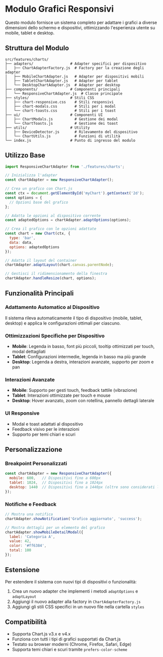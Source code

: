 # Modulo Grafici Responsivi

Questo modulo fornisce un sistema completo per adattare i grafici a diverse dimensioni dello schermo e dispositivi, ottimizzando l'esperienza utente su mobile, tablet e desktop.

## Struttura del Modulo

```
src/features/charts/
├── adapters/                 # Adapter specifici per dispositivo
│   ├── ChartAdapterFactory.js  # Factory per la creazione degli adapter
│   ├── MobileChartAdapter.js   # Adapter per dispositivi mobili
│   ├── TabletChartAdapter.js   # Adapter per tablet
│   └── DesktopChartAdapter.js  # Adapter per desktop
├── components/               # Componenti principali
│   └── ResponsiveChartAdapter.js  # Classe principale
├── styles/                   # Stili CSS
│   ├── chart-responsive.css    # Stili responsivi
│   ├── chart-modals.css        # Stili per i modal
│   └── chart-toasts.css        # Stili per i toast
├── ui/                       # Componenti UI
│   ├── ChartModals.js          # Gestione dei modal
│   └── ChartToasts.js          # Gestione dei toast
├── utils/                    # Utility
│   ├── DeviceDetector.js       # Rilevamento del dispositivo
│   └── ChartUtils.js           # Funzioni di utilità
└── index.js                  # Punto di ingresso del modulo
```

## Utilizzo Base

```javascript
import ResponsiveChartAdapter from './features/charts';

// Inizializza l'adapter
const chartAdapter = new ResponsiveChartAdapter();

// Crea un grafico con Chart.js
const ctx = document.getElementById('myChart').getContext('2d');
const options = {
  // Opzioni base del grafico
};

// Adatta le opzioni al dispositivo corrente
const adaptedOptions = chartAdapter.adaptOptions(options);

// Crea il grafico con le opzioni adattate
const chart = new Chart(ctx, {
  type: 'bar',
  data: data,
  options: adaptedOptions
});

// Adatta il layout del container
chartAdapter.adaptLayout(chart.canvas.parentNode);

// Gestisci il ridimensionamento della finestra
chartAdapter.handleResize(chart, options);
```

## Funzionalità Principali

### Adattamento Automatico al Dispositivo

Il sistema rileva automaticamente il tipo di dispositivo (mobile, tablet, desktop) e applica le configurazioni ottimali per ciascuno.

### Ottimizzazioni Specifiche per Dispositivo

- **Mobile**: Legenda in basso, font più piccoli, tooltip ottimizzati per touch, modal dettagliati
- **Tablet**: Configurazioni intermedie, legenda in basso ma più grande
- **Desktop**: Legenda a destra, interazioni avanzate, supporto per zoom e pan

### Interazioni Avanzate

- **Mobile**: Supporto per gesti touch, feedback tattile (vibrazione)
- **Tablet**: Interazioni ottimizzate per touch e mouse
- **Desktop**: Hover avanzato, zoom con rotellina, pannello dettagli laterale

### UI Responsive

- Modal e toast adattati al dispositivo
- Feedback visivo per le interazioni
- Supporto per temi chiari e scuri

## Personalizzazione

### Breakpoint Personalizzati

```javascript
const chartAdapter = new ResponsiveChartAdapter({
  mobile: 600,   // Dispositivi fino a 600px
  tablet: 1024,  // Dispositivi fino a 1024px
  desktop: 1440  // Dispositivi fino a 1440px (oltre sono considerati large desktop)
});
```

### Notifiche e Feedback

```javascript
// Mostra una notifica
chartAdapter.showNotification('Grafico aggiornato', 'success');

// Mostra dettagli per un elemento del grafico
chartAdapter.showMobileDetailModal({
  label: 'Categoria A',
  value: 42,
  color: '#ff6384',
  total: 100
});
```

## Estensione

Per estendere il sistema con nuovi tipi di dispositivi o funzionalità:

1. Crea un nuovo adapter che implementi i metodi `adaptOptions` e `adaptLayout`
2. Aggiungi il nuovo adapter alla factory in `ChartAdapterFactory.js`
3. Aggiungi gli stili CSS specifici in un nuovo file nella cartella `styles`

## Compatibilità

- Supporta Chart.js v3.x e v4.x
- Funziona con tutti i tipi di grafici supportati da Chart.js
- Testato su browser moderni (Chrome, Firefox, Safari, Edge)
- Supporta temi chiari e scuri tramite `prefers-color-scheme`